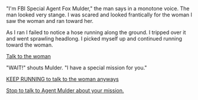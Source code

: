 "I'm FBI Special Agent Fox Mulder," the man says in a monotone voice.
The man looked very stange. I was scared and looked frantically for the woman
I saw the woman and ran toward her.

As I ran I failed to notice a hose running along the ground.
I tripped over it and went sprawling headlong.
I picked myself up and continued running toward the woman.

[Talk to the woman](../woman/scully.md)

"WAIT!" shouts Mulder. "I have a special mission for you."

[KEEP RUNNING to talk to the woman anyways](../woman/scully.md)

[Stop to talk to Agent Mulder about your mission.](english/talk_to_neighbor/man/mulder_mission/mulders_mission.md)